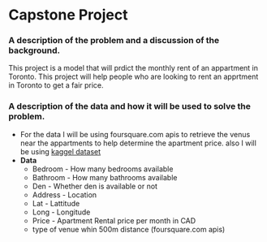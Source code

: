 # Capstone Project
### A description of the problem and a discussion of the background.
This project is a model that will prdict the monthly rent of an appartment in Toronto.
This project will help people who are looking to rent an apprtment in Toronto to get a fair price.

### A description of the data and how it will be used to solve the problem.
- For the data I will be using foursquare.com apis to retrieve the venus near the appartments to help determine the apartment price. also I will be using [kaggel dataset](https://www.kaggle.com/rajacsp/toronto-apartment-price)
- **Data**
  - Bedroom - How many bedrooms available
  - Bathroom - How many bathrooms available
  - Den - Whether den is available or not
  - Address - Location
  - Lat - Lattitude
  - Long - Longitude
  - Price - Apartment Rental price per month in CAD
  - type of venue whin 500m distance (foursquare.com apis)
